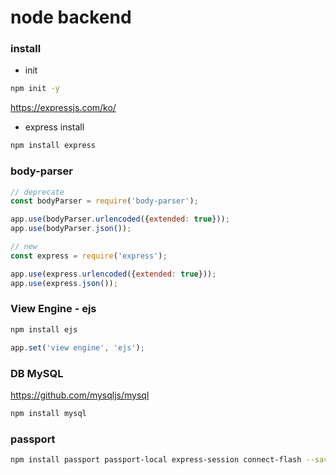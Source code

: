 # node backend

### install
- init
```bash
npm init -y
```
https://expressjs.com/ko/
- express install
```bash
npm install express
```

### body-parser
```js
// deprecate
const bodyParser = require('body-parser');

app.use(bodyParser.urlencoded({extended: true}));
app.use(bodyParser.json());

// new
const express = require('express');

app.use(express.urlencoded({extended: true}));
app.use(express.json());
```

### View Engine - ejs
```bash
npm install ejs
```

```js
app.set('view engine', 'ejs');
```

### DB MySQL
https://github.com/mysqljs/mysql
```bash
npm install mysql
```

### passport
```bash
npm install passport passport-local express-session connect-flash --save-dev
```